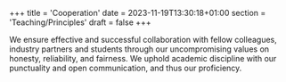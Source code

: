 +++
title = 'Cooperation'
date = 2023-11-19T13:30:18+01:00
section = 'Teaching/Principles'
draft = false
+++

We ensure effective and successful collaboration with fellow colleagues, industry partners and students through our uncompromising values on honesty, reliability, and fairness. We uphold academic discipline with our punctuality and open communication, and thus our proficiency.
